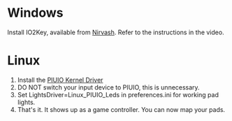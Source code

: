 # Windows
Install IO2Key, available from [Nirvash](https://www.youtube.com/watch?v=xo5m9dlNFfY). Refer to the instructions in the video.

# Linux
1. Install the [PIUIO Kernel Driver](https://github.com/djpohly/piuio)
2. DO NOT switch your input device to PIUIO, this is unnecessary.
3. Set LightsDriver=Linux_PIUIO_Leds in preferences.ini for working pad lights.
4. That's it. It shows up as a game controller. You can now map your pads.